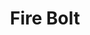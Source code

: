 ---
title: "Fire Bolt"
permalink: /spells/fire-bolt/
tags:
  - Spell
available_for:
  - Sorcerer
  - Wizard
level: "Cantrip"
school: "Evocation"
range: "120 ft"
comp:
  - V
  - S
attack: "Ranged"
effect: "Fire"
description: |
  You hurl a mote of fire at a creature or object within range. Make a ranged spell attack against the target. On a hit, the target takes 1d10 fire damage. A flammable object hit by this spell ignites if it isn't being worn or carried.

  This spell's damage increases by 1d10 when you reach 5th level (2d10), 11th level (3d10), and 17th level (4d10).
excerpt: "You hurl a mote of fire at a creature or object within range."
source: "Basic Rules"
---